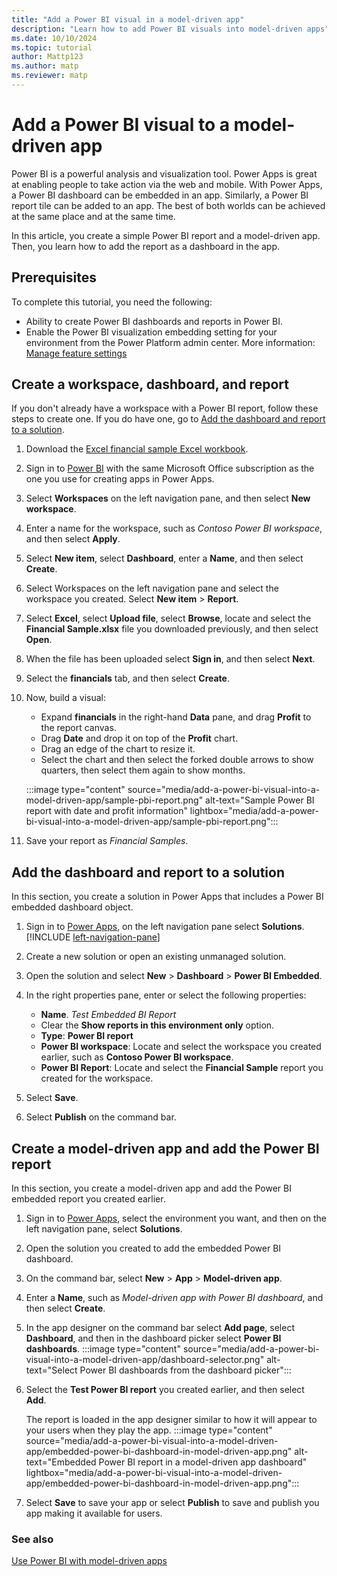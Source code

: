 ```yaml
---
title: "Add a Power BI visual in a model-driven app"
description: "Learn how to add Power BI visuals into model-driven apps"
ms.date: 10/10/2024
ms.topic: tutorial
author: Mattp123
ms.author: matp
ms.reviewer: matp
---
```

# Add a Power BI visual to a model-driven app

Power BI is a powerful analysis and visualization tool. Power Apps is great at enabling people to take action via the web and mobile. With Power Apps, a Power BI dashboard can be embedded in an app. Similarly, a Power BI report tile can be added to an app. The best of both worlds can be achieved at the same place and at the same time.

In this article, you create a simple Power BI report and a model-driven app. Then, you learn how to add the report as a dashboard in the app.

## Prerequisites

To complete this tutorial, you need the following:

- Ability to create Power BI dashboards and reports in Power BI.
- Enable the Power BI visualization embedding setting for your environment from the Power Platform admin center. More information: [Manage feature settings](/power-platform/admin/settings-features#embedded-content)

## Create a workspace, dashboard, and report

If you don't already have a workspace with a Power BI report, follow these steps to create one. If you do have one, go to [Add the dashboard and report to a solution](#add-the-dashboard-and-report-to-a-solution).

1. Download the [Excel financial sample Excel workbook](https://go.microsoft.com/fwlink/?LinkID=521962).
1. Sign in to [Power BI](https://powerbi.microsoft.com) with the same Microsoft Office subscription as the one you use for creating apps in Power Apps.
1. Select **Workspaces** on the left navigation pane, and then select **New workspace**.
1. Enter a name for the workspace, such as *Contoso Power BI workspace*, and then select **Apply**.
1. Select **New item**, select **Dashboard**, enter a **Name**, and then select **Create**.
1. Select Workspaces on the left navigation pane and select the workspace you created. Select **New item** > **Report**.
1. Select **Excel**, select **Upload file**, select **Browse**, locate and select the **Financial Sample.xlsx** file you downloaded previously, and then select **Open**.
1. When the file has been uploaded select **Sign in**, and then select **Next**.
1. Select the **financials** tab, and then select **Create**.
1. Now, build a visual:

   - Expand **financials** in the right-hand **Data** pane, and drag **Profit** to the report canvas.
   - Drag **Date** and drop it on top of the **Profit** chart.
   - Drag an edge of the chart to resize it.
   - Select the chart and then select the forked double arrows to show quarters, then select them again to show months.

   :::image type="content" source="media/add-a-power-bi-visual-into-a-model-driven-app/sample-pbi-report.png" alt-text="Sample Power BI report with date and profit information" lightbox="media/add-a-power-bi-visual-into-a-model-driven-app/sample-pbi-report.png":::

1. Save your report as *Financial Samples*.

## Add the dashboard and report to a solution

In this section, you create a solution in Power Apps that includes a Power BI embedded dashboard object.

1. Sign in to [Power Apps](https://make.powerapps.com?utm_source=padocs&utm_medium=linkinadoc&utm_campaign=referralsfromdoc), on the left navigation pane select **Solutions**. [!INCLUDE [left-navigation-pane](../../includes/left-navigation-pane.md)]
1. Create a new solution or open an existing unmanaged solution.
1. Open the solution and select **New** > **Dashboard** > **Power BI Embedded**.
1. In the right properties pane, enter or select the following properties:

   - **Name**. *Test Embedded BI Report*
   - Clear the **Show reports in this environment only** option.
   - **Type**: **Power BI report**
   - **Power BI workspace**: Locate and select the workspace you created earlier, such as **Contoso Power BI workspace**.
   - **Power BI Report**: Locate and select the **Financial Sample** report you created for the workspace.

1. Select **Save**.
1. Select **Publish** on the command bar.

## Create a model-driven app and add the Power BI report

In this section, you create a model-driven app and add the Power BI embedded report you created earlier.

1. Sign in to [Power Apps](https://make.powerapps.com?utm_source=padocs&utm_medium=linkinadoc&utm_campaign=referralsfromdoc), select the environment you want, and then on the left navigation pane, select **Solutions**.
1. Open the solution you created to add the embedded Power BI dashboard.
1. On the command bar, select **New** > **App** > **Model-driven app**.
1. Enter a **Name**, such as *Model-driven app with Power BI dashboard*, and then select **Create**.
1. In the app designer on the command bar select **Add page**, select **Dashboard**, and then in the dashboard picker select **Power BI dashboards**.
   :::image type="content" source="media/add-a-power-bi-visual-into-a-model-driven-app/dashboard-selector.png" alt-text="Select Power BI dashboards from the dashboard picker":::

1. Select the **Test Power BI report** you created earlier, and then select **Add**.

   The report is loaded in the app designer similar to how it will appear to your users when they play the app.
   :::image type="content" source="media/add-a-power-bi-visual-into-a-model-driven-app/embedded-power-bi-dashboard-in-model-driven-app.png" alt-text="Embedded Power BI report in a model-driven app dashboard" lightbox="media/add-a-power-bi-visual-into-a-model-driven-app/embedded-power-bi-dashboard-in-model-driven-app.png":::

1. Select **Save** to save your app or select **Publish** to save and publish you app making it available for users.

### See also

[Use Power BI with model-driven apps](use-power-bi.md)
